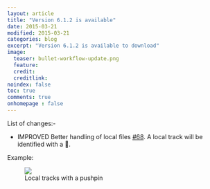 ```yaml
---
layout: article
title: "Version 6.1.2 is available"
date: 2015-03-21
modified: 2015-03-21
categories: blog
excerpt: "Version 6.1.2 is available to download"
image:
  teaser: bullet-workflow-update.png
  feature:
  credit:
  creditlink:
noindex: false
toc: true
comments: true
onhomepage : false
---
```


List of changes:-

* <span class="badge success">IMPROVED</span> Better handling of local files [#68](https://github.com/vdesabou/alfred-spotify-mini-player/issues/68). A local track will be identified with a :pushpin:.

Example:

<figure>
    <img src="{{ site.url }}/images/blog/version6.1.2.jpg">
    <figcaption>Local tracks with a pushpin</figcaption>
</figure> 




